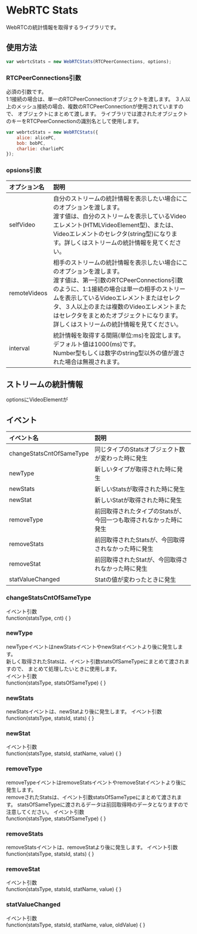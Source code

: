 # WebRTC Stats
WebRTCの統計情報を取得するライブラリです。

## 使用方法
```js
var webrtcStats = new WebRTCStats(RTCPeerConnections, options);
```
### RTCPeerConnections引数
必須の引数です。  
1:1接続の場合は、単一のRTCPeerConnectionオブジェクトを渡します。
３人以上のメッシュ接続の場合、複数のRTCPeerConnectionが使用されていますので、
オブジェクトにまとめて渡します。
ライブラリでは渡されたオブジェクトのキーをRTCPeerConnectionの識別名として使用します。
```js
var webrtcStats = new WebRTCStats({
    alice: alicePC,
    bob: bobPC,
    charlie: charliePC
});
```

### opsions引数
|オプション名|説明|
|:--|:--|
|selfVideo|自分のストリームの統計情報を表示したい場合にこのオプションを渡します。<br>渡す値は、自分のストリームを表示しているVideoエレメント(HTMLVideoElement型)、または、Videoエレメントのセレクタ(string型)になります。詳しくはストリームの統計情報を見てください。|
|remoteVideos|相手のストリームの統計情報を表示したい場合にこのオプションを渡します。<br>渡す値は、第一引数のRTCPeerConnections引数のように、1:1接続の場合は単一の相手のストリームを表示しているVideoエレメントまたはセレクタ、３人以上のまたは複数のVideoエレメントまたはセレクタをまとめたオブジェクトになります。<br>詳しくはストリームの統計情報を見てください。|
|interval|統計情報を取得する間隔(単位:ms)を設定します。デフォルト値は1000(ms)です。<br>Number型もしくは数字のstring型以外の値が渡された場合は無視されます。|


## ストリームの統計情報
optionsにVideoElementが

## イベント
|イベント名|説明|
|:--|:--|
|changeStatsCntOfSameType|同じタイプのStatsオブジェクト数が変わった時に発生|
|newType|新しいタイプが取得された時に発生|
|newStats|新しいStatsが取得された時に発生|
|newStat|新しいStatが取得された時に発生|
|removeType|前回取得されたタイプのStatsが、今回一つも取得されなかった時に発生|
|removeStats|前回取得されたStatsが、今回取得されなかった時に発生|
|removeStat|前回取得されたStatが、今回取得されなかった時に発生|
|statValueChanged|Statの値が変わったときに発生|


### changeStatsCntOfSameType
イベント引数  
function(statsType, cnt) { }

### newType
newTypeイベントはnewStatsイベントやnewStatイベントより後に発生します。  
新しく取得されたStatsは、イベント引数statsOfSameTypeにまとめて渡されますので、
まとめて処理したいときに使用します。  
イベント引数  
function(statsType, statsOfSameType) { }

### newStats
newStatsイベントは、newStatより後に発生します。
イベント引数  
function(statsType, statsId, stats) { }

### newStat
イベント引数  
function(statsType, statsId, statName, value) { }

### removeType
removeTypeイベントはremoveStatsイベントやremoveStatイベントより後に発生します。  
removeされたStatsは、イベント引数statsOfSameTypeにまとめて渡されます。
statsOfSameTypeに渡されるデータは前回取得時のデータとなりますので注意してください。
イベント引数  
function(statsType, statsOfSameType) { }

### removeStats
removeStatsイベントは、removeStatより後に発生します。
イベント引数  
function(statsType, statsId, stats) { }

### removeStat
イベント引数  
function(statsType, statsId, statName, value) { }

### statValueChanged
イベント引数  
function(statsType, statsId, statName, value, oldValue) { }




